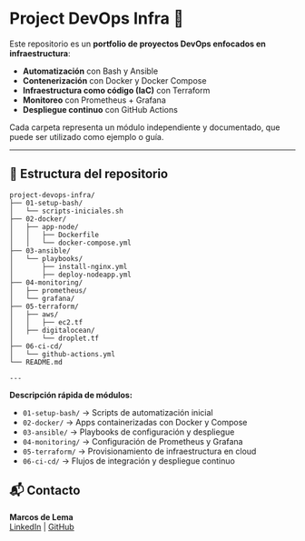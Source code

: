 
# Project DevOps Infra 🚀

Este repositorio es un **portfolio de proyectos DevOps enfocados en infraestructura**:

- **Automatización** con Bash y Ansible
- **Contenerización** con Docker y Docker Compose
- **Infraestructura como código (IaC)** con Terraform
- **Monitoreo** con Prometheus + Grafana
- **Despliegue continuo** con GitHub Actions

Cada carpeta representa un módulo independiente y documentado, que puede ser utilizado como ejemplo o guía.

---

## 📂 Estructura del repositorio

```plaintext
project-devops-infra/
├── 01-setup-bash/
│   └── scripts-iniciales.sh
├── 02-docker/
│   ├── app-node/
│   │   ├── Dockerfile
│   │   └── docker-compose.yml
├── 03-ansible/
│   └── playbooks/
│       ├── install-nginx.yml
│       ├── deploy-nodeapp.yml
├── 04-monitoring/
│   ├── prometheus/
│   └── grafana/
├── 05-terraform/
│   ├── aws/
│   │   ├── ec2.tf
│   ├── digitalocean/
│       └── droplet.tf
├── 06-ci-cd/
│   └── github-actions.yml
└── README.md

---
```

**Descripción rápida de módulos:**
- `01-setup-bash/` → Scripts de automatización inicial
- `02-docker/` → Apps containerizadas con Docker y Compose
- `03-ansible/` → Playbooks de configuración y despliegue
- `04-monitoring/` → Configuración de Prometheus y Grafana
- `05-terraform/` → Provisionamiento de infraestructura en cloud
- `06-ci-cd/` → Flujos de integración y despliegue continuo


## 📬 Contacto
**Marcos de Lema**  
[LinkedIn](https://www.linkedin.com/in/marcos-de-lema/) | [GitHub](https://github.com/mdelema)